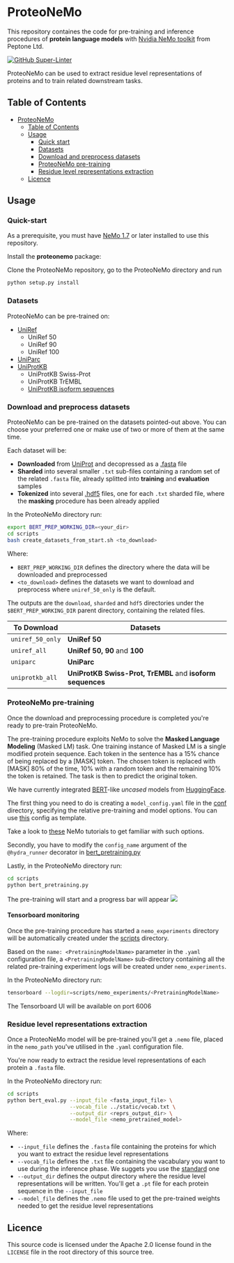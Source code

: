 # ProteoNeMo
This repository containes the code for pre-training and inference procedures of **protein language models** with [Nvidia NeMo toolkit](https://docs.nvidia.com/deeplearning/nemo/user-guide/docs/en/stable/starthere/intro.html) from Peptone Ltd.

[![GitHub Super-Linter](https://github.com/peptoneinc/ProteoNeMo/workflows/Lint%20Code%20Base/badge.svg)](https://github.com/marketplace/actions/super-linter)

ProteoNeMo can be used to extract residue level representations of proteins and to train related downstream tasks.

## Table of Contents

- [ProteoNeMo](#proteonemo)
  - [Table of Contents](#table-of-contents)
  - [Usage](#usage)
    - [Quick start](#quick-start)
    - [Datasets](#datasets)
    - [Download and preprocess datasets](#download-and-preprocess-datasets)
    - [ProteoNeMo pre-training](#proteonemo-pre-training)
    - [Residue level representations extraction](#residue-level-representations-extraction)
  - [Licence](#licence)

## Usage

### Quick-start

As a prerequisite, you must have [NeMo 1.7](https://github.com/NVIDIA/NeMo) or later installed to use this repository.

Install the **proteonemo** package:

Clone the ProteoNeMo repository, go to the ProteoNeMo directory and run

```bash
python setup.py install
```

### Datasets

ProteoNeMo can be pre-trained on:
* [UniRef](https://www.uniprot.org/uniref/)
  * UniRef 50
  * UniRef 90
  * UniRef 100
* [UniParc](https://www.uniprot.org/uniparc/)  
* [UniProtKB](https://www.uniprot.org/uniprot/)
  * UniProtKB Swiss-Prot
  * UniProtKB TrEMBL
  * [UniProtKB isoform sequences](https://www.uniprot.org/help/canonical_and_isoforms)

### Download and preprocess datasets

ProteoNeMo can be pre-trained on the datasets pointed-out above. You can choose your preferred one or make use of two or more of them at the same time.

Each dataset will be:
* **Downloaded** from [UniProt](https://www.uniprot.org/) and decopressed as a [.fasta](https://en.wikipedia.org/wiki/FASTA_format) file
* **Sharded** into several smaller `.txt` sub-files containing a random set of the related `.fasta` file, already splitted into **training** and **evaluation** samples
* **Tokenized** into several [.hdf5](https://en.wikipedia.org/wiki/Hierarchical_Data_Format) files, one for each `.txt` sharded file, where the **masking** procedure has been already applied

In the ProteoNeMo directory run:
```bash
export BERT_PREP_WORKING_DIR=<your_dir>
cd scripts
bash create_datasets_from_start.sh <to_download> 
```

Where:

- `BERT_PREP_WORKING_DIR` defines the directory where the data will be downloaded and preprocessed
- `<to_download>` defines the datasets we want to download and preprocess where `uniref_50_only` is the default. 

The outputs are the `download`, `sharded` and `hdf5` directories under the `$BERT_PREP_WORKING_DIR` parent directory, containing the related files.

| To Download | Datasets |
|-------------|----------|
| `uniref_50_only` | **UniRef 50** |
| `uniref_all`| **UniRef 50, 90** and **100** |
| `uniparc`| **UniParc** |
| `uniprotkb_all`| **UniProtKB Swiss-Prot, TrEMBL** and  **isoform sequences** |

### ProteoNeMo pre-training

Once the download and preprocessing procedure is completed you're ready to pre-train ProteoNeMo.

The pre-training procedure exploits NeMo to solve the **Masked Language Modeling** (Masked LM) task. One training instance of Masked LM is a single modified protein sequence. Each token in the sentence has a 15% chance of being replaced by a [MASK] token. The chosen token is replaced with [MASK] 80% of the time, 10% with a random token and the remaining 10% the token is retained. The task is then to predict the original token.

We have currently integrated [BERT](https://arxiv.org/abs/1810.04805)-like *uncased* models from [HuggingFace](https://huggingface.co/).

The first thing you need to do is creating a `model_config.yaml` file in the [conf](conf) directory, specifying the relative pre-training and model options. You can use [this](conf/bert_pretrained_from_preprocessed_config.yaml) config as template. 

Take a look to [these](https://github.com/NVIDIA/NeMo/tree/main/tutorials) NeMo tutorials to get familiar with such options.

Secondly, you have to modify the `config_name` argument of the `@hydra_runner` decorator in [bert_pretraining.py](scripts/bert_pretraining.py)

Lastly, in the ProteoNeMo directory run:
```bash
cd scripts
python bert_pretraining.py 
```

The pre-training will start and a progress bar will appear  ![](https://us-central1-progress-markdown.cloudfunctions.net/progress/50)

#### Tensorboard monitoring

Once the pre-training procedure has started a `nemo_experiments` directory will be automatically created under the [scripts](scripts) directory. 

Based on the `name: <PretrainingModelName>` parameter in the `.yaml` configuration file, a `<PretrainingModelName>` sub-directory containing all the related pre-training experiment logs will be created under `nemo_experiments`.

In the ProteoNeMo directory run: 
```bash
tensorboard --logdir=scripts/nemo_experiments/<PretrainingModelName> 
```

The Tensorboard UI will be available on port 6006

### Residue level representations extraction

Once a ProteoNeMo model will be pre-trained you'll get a `.nemo` file, placed in the `nemo_path` you've utilised in the `.yaml` configuration file.

You're now ready to extract the residue level representations of each protein a `.fasta` file.

In the ProteoNeMo directory run:
```bash
cd scripts
python bert_eval.py --input_file <fasta_input_file> \
                    --vocab_file ../static/vocab.txt \
                    --output_dir <reprs_output_dir> \
                    --model_file <nemo_pretrained_model>
```

Where:

- `--input_file` defines the `.fasta` file containing the proteins for which you want to extract the residue level representations
- `--vocab_file` defines the `.txt` file containing the vacabulary you want to use during the inference phase. We suggets you use the [standard](static/vocab.txt) one
- `--output_dir` defines the output directory where the residue level representations will be written. You'll get a `.pt` file for each protein sequence in the `--input_file` 
- `--model_file` defines the `.nemo` file used to get the pre-trained weights needed to get the residue level representations

## Licence

This source code is licensed under the Apache 2.0 license found in the `LICENSE` file in the root directory of this source tree.
